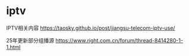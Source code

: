# iptv
IPTV相关内容
https://taosky.github.io/post/jiangsu-telecom-iptv-use/

25年更新部分组播源
https://www.right.com.cn/forum/thread-8414280-1-1.html
